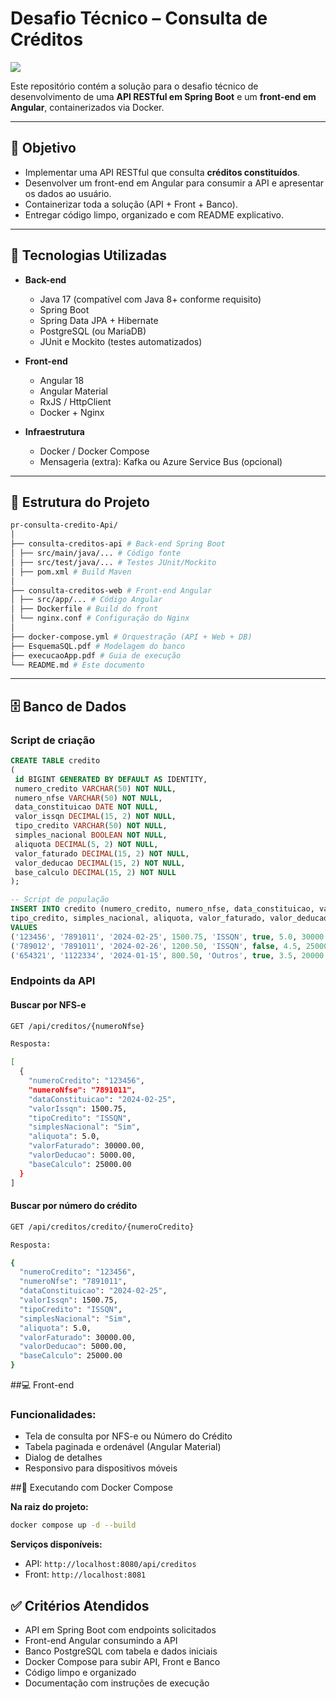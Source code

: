 # Desafio Técnico – Consulta de Créditos
<img src="https://img.shields.io/badge/Dev-Caio_Aurelio-informational?style=flat-square&logoColor=white&color=cdcdcd" />

Este repositório contém a solução para o desafio técnico de desenvolvimento de uma **API RESTful em Spring Boot** e um **front-end em Angular**, containerizados via Docker.

---

## 📌 Objetivo

- Implementar uma API RESTful que consulta **créditos constituídos**.
- Desenvolver um front-end em Angular para consumir a API e apresentar os dados ao usuário.
- Containerizar toda a solução (API + Front + Banco).
- Entregar código limpo, organizado e com README explicativo.

---

## 🚀 Tecnologias Utilizadas

- **Back-end**
  - Java 17 (compatível com Java 8+ conforme requisito)
  - Spring Boot
  - Spring Data JPA + Hibernate
  - PostgreSQL (ou MariaDB)
  - JUnit e Mockito (testes automatizados)

- **Front-end**
  - Angular 18
  - Angular Material
  - RxJS / HttpClient
  - Docker + Nginx

- **Infraestrutura**
  - Docker / Docker Compose
  - Mensageria (extra): Kafka ou Azure Service Bus (opcional)

---

## 📂 Estrutura do Projeto

```bash
pr-consulta-credito-Api/
│
├── consulta-creditos-api # Back-end Spring Boot
│ ├── src/main/java/... # Código fonte
│ ├── src/test/java/... # Testes JUnit/Mockito
│ ├── pom.xml # Build Maven
│
├── consulta-creditos-web # Front-end Angular
│ ├── src/app/... # Código Angular
│ ├── Dockerfile # Build do front
│ └── nginx.conf # Configuração do Nginx
│
├── docker-compose.yml # Orquestração (API + Web + DB)
├── EsquemaSQL.pdf # Modelagem do banco
├── execucaoApp.pdf # Guia de execução
└── README.md # Este documento
```

---

## 🗄️ Banco de Dados

### Script de criação
```sql
CREATE TABLE credito
(
 id BIGINT GENERATED BY DEFAULT AS IDENTITY,
 numero_credito VARCHAR(50) NOT NULL,
 numero_nfse VARCHAR(50) NOT NULL,
 data_constituicao DATE NOT NULL,
 valor_issqn DECIMAL(15, 2) NOT NULL,
 tipo_credito VARCHAR(50) NOT NULL,
 simples_nacional BOOLEAN NOT NULL,
 aliquota DECIMAL(5, 2) NOT NULL,
 valor_faturado DECIMAL(15, 2) NOT NULL,
 valor_deducao DECIMAL(15, 2) NOT NULL,
 base_calculo DECIMAL(15, 2) NOT NULL
);

-- Script de população
INSERT INTO credito (numero_credito, numero_nfse, data_constituicao, valor_issqn,
tipo_credito, simples_nacional, aliquota, valor_faturado, valor_deducao, base_calculo)
VALUES
('123456', '7891011', '2024-02-25', 1500.75, 'ISSQN', true, 5.0, 30000.00, 5000.00, 25000.00),
('789012', '7891011', '2024-02-26', 1200.50, 'ISSQN', false, 4.5, 25000.00, 4000.00, 21000.00),
('654321', '1122334', '2024-01-15', 800.50, 'Outros', true, 3.5, 20000.00, 3000.00, 17000.00);

```

### Endpoints da API

#### Buscar por NFS-e

```bash
GET /api/creditos/{numeroNfse}

Resposta:

[
  {
    "numeroCredito": "123456",
    "numeroNfse": "7891011",
    "dataConstituicao": "2024-02-25",
    "valorIssqn": 1500.75,
    "tipoCredito": "ISSQN",
    "simplesNacional": "Sim",
    "aliquota": 5.0,
    "valorFaturado": 30000.00,
    "valorDeducao": 5000.00,
    "baseCalculo": 25000.00
  }
]
```

#### Buscar por número do crédito

```bash
GET /api/creditos/credito/{numeroCredito}

Resposta:

{
  "numeroCredito": "123456",
  "numeroNfse": "7891011",
  "dataConstituicao": "2024-02-25",
  "valorIssqn": 1500.75,
  "tipoCredito": "ISSQN",
  "simplesNacional": "Sim",
  "aliquota": 5.0,
  "valorFaturado": 30000.00,
  "valorDeducao": 5000.00,
  "baseCalculo": 25000.00
}
```

##💻 Front-end

### Funcionalidades:

- Tela de consulta por NFS-e ou Número do Crédito
- Tabela paginada e ordenável (Angular Material)
- Dialog de detalhes
- Responsivo para dispositivos móveis

##🐳 Executando com Docker Compose

**Na raiz do projeto:**
```bash
docker compose up -d --build
```

**Serviços disponíveis:**

- API: `http://localhost:8080/api/creditos`
- Front: `http://localhost:8081`


## ✅ Critérios Atendidos

- API em Spring Boot com endpoints solicitados
- Front-end Angular consumindo a API
- Banco PostgreSQL com tabela e dados iniciais
- Docker Compose para subir API, Front e Banco
- Código limpo e organizado
- Documentação com instruções de execução

